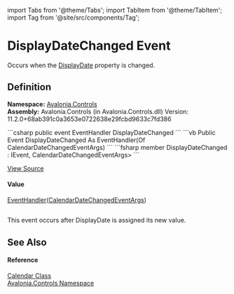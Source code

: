 import Tabs from '@theme/Tabs'; 
import TabItem from '@theme/TabItem'; 
import Tag from '@site/src/components/Tag'; 

# DisplayDateChanged Event


Occurs when the <a href="https://learn.microsoft.com/dotnet/api/system.windows.controls.calendar.displaydate" target="_blank" rel="noopener noreferrer">DisplayDate</a> property is changed.



## Definition
**Namespace:** <a href="N_Avalonia_Controls">Avalonia.Controls</a>  
**Assembly:** Avalonia.Controls (in Avalonia.Controls.dll) Version: 11.2.0+68ab391c0a3653e0722638e29fcbd9633c7fd386

<Tabs groupId="api-code-preview">
<TabItem value="csharp" label="C#">
```csharp
public event EventHandler<CalendarDateChangedEventArgs> DisplayDateChanged
```
</TabItem>
<TabItem value="vb" label="VB">
```vb
Public Event DisplayDateChanged As EventHandler(Of CalendarDateChangedEventArgs)
```
</TabItem>
<TabItem value="fsharp" label="F#">
```fsharp
member DisplayDateChanged : IEvent<EventHandler<CalendarDateChangedEventArgs>,
    CalendarDateChangedEventArgs>
```
</TabItem>
</Tabs>



<a href="https://github.com/AvaloniaUI/Avalonia/tree/master/srcAvalonia.Controls/Calendar/Calendar.cs" title="View the source code">View Source</a>



#### Value
<a href="https://learn.microsoft.com/dotnet/api/system.eventhandler-1" target="_blank" rel="noopener noreferrer">EventHandler</a>(<a href="T_Avalonia_Controls_CalendarDateChangedEventArgs">CalendarDateChangedEventArgs</a>)

## 
This event occurs after DisplayDate is assigned its new value.

## See Also


#### Reference
<a href="T_Avalonia_Controls_Calendar">Calendar Class</a>  
<a href="N_Avalonia_Controls">Avalonia.Controls Namespace</a>  
